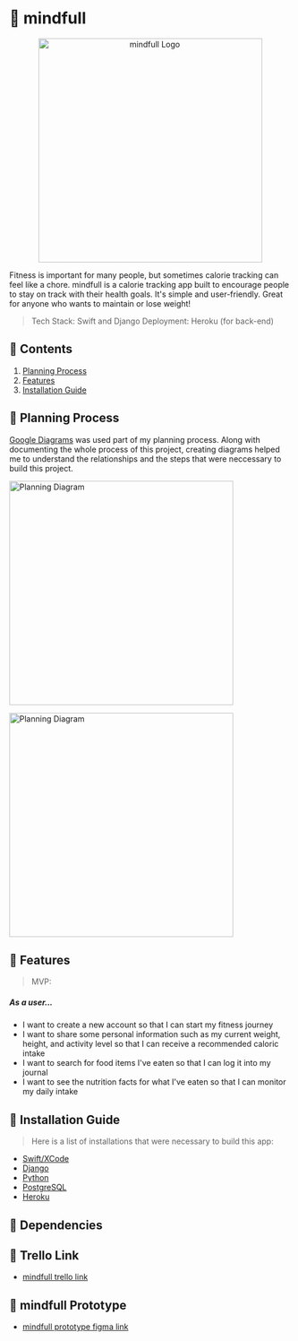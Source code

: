 # 🍎 mindfull
<p align="center">
  <img src="https://github.com/emirry/mindfull/blob/main/images/Logo.png" alt="mindfull Logo" width=400>
 </p>


Fitness is important for many people, but sometimes calorie tracking can feel like a chore. mindfull is a calorie tracking app built to encourage people to stay on track with their health goals. It's simple and user-friendly. Great for anyone who wants to maintain or lose weight!

>Tech Stack: Swift and Django
>Deployment: Heroku (for back-end)

## 🍎 Contents

1. [Planning Process](#-planning-process)
2. [Features](#-features)
3. [Installation Guide](#-installation-guide)

## 🍎 Planning Process
[Google Diagrams](https://app.diagrams.net/) was used part of my planning process. Along with documenting the whole process of this project, creating diagrams helped me to understand the relationships and the steps that were neccessary to build this project. 


<p>
  <img src="https://github.com/emirry/mindfull/blob/main/images/Screen%20Shot%202021-02-17%20at%207.06.21%20PM.png" alt="Planning Diagram" width=400>
</p>
<p>
  <img src="https://github.com/emirry/mindfull/blob/main/images/Screen%20Shot%202021-02-17%20at%207.06.21%20PM.png" alt="Planning Diagram" width=400>
</p>

## 🍎 Features
>MVP: 

##### As a user...
- I want to create a new account so that I can start my fitness journey
- I want to share some personal information such as my current weight, height, and activity level so that I can receive a recommended caloric intake
- I want to search for food items I've eaten so that I can log it into my journal
- I want to see the nutrition facts for what I've eaten so that I can monitor my daily intake

## 🍎 Installation Guide
>Here is a list of installations that were necessary to build this app:

- [Swift/XCode](https://apps.apple.com/us/app/xcode/id497799835?mt=12)
- [Django](https://www.djangoproject.com/download/)
- [Python](https://docs.brew.sh/Homebrew-and-Python)
- [PostgreSQL](https://formulae.brew.sh/formula/postgresql)
- [Heroku](https://devcenter.heroku.com/articles/heroku-cli)

## 🍎 Dependencies


## 🍎 Trello Link
- [mindfull trello link](https://trello.com/b/D9sopo2g/ada-capstone)

## 🍎 mindfull Prototype
- [mindfull prototype figma link](https://www.figma.com/file/FbbCYgI5i6OamxKbUkkZjE/mindfull?node-id=0%3A1)
